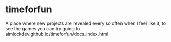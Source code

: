 # timeforfun
A place where new projects are revealed every so often when I feel like it, to see the games you can try going to 
aimlockdev.github.io/timeforfun/docs_index.html

